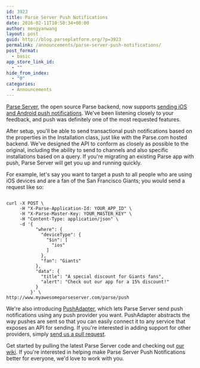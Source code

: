 ```yaml
---
id: 3923
title: Parse Server Push Notifications
date: 2016-02-11T10:50:34+00:00
author: mengyanwang
layout: post
guid: http://blog.parseplatform.org/?p=3923
permalink: /announcements/parse-server-push-notifications/
post_format:
  - basic
app_store_link_id:
  - ""
hide_from_index:
  - "0"
categories:
  - Announcements
---
```

[Parse Server](https://github.com/ParsePlatform/parse-server), the open source Parse backend, now supports [sending iOS and Android push notifications](https://github.com/ParsePlatform/parse-server/wiki/Push). We've been listening closely to your feedback, and push was definitely one of the most requested features.

After setup, you'll be able to send transactional push notifications based on the properties in the Installation class, just like with the Parse.com hosted backend. We've designed the API to conform as closely as possible to the original, including the ability to send to channels and also specific installations based on a query. If you're migrating an existing Parse app with push, Parse Server will get you up and running quickly.

For example, let's say you want to target a push to all people who are using iOS devices and are a fan of the San Francisco Giants; you would send a request like so:

<pre class="line-numbers"><code class="language-bash">
curl -X POST \
     -H "X-Parse-Application-Id: YOUR_APP_ID" \
     -H "X-Parse-Master-Key: YOUR_MASTER_KEY" \
     -H "Content-Type: application/json" \
     -d '{ 
           "where": { 
             "deviceType": { 
               "$in": [ 
                 "ios" 
               ] 
             }, 
             "fan": "Giants"
           }, 
           "data": { 
             "title": "A special discount for Giants fans", 
             "alert": "Check out our app for a 15% discount!"
           } 
         }' \
http://www.myawesomeparseserver.com/parse/push
</code></pre>

We're also introducing [PushAdapter](https://github.com/ParsePlatform/parse-server/wiki/Push#push-adapter), which lets Parse Server send push notifications using any push provider you want. PushAdapter abstracts the way pushes are sent so that you can easily connect it to any service that exposes an API for sending. If you're interested in adding support for other providers, simply [send us a pull request](https://github.com/ParsePlatform/parse-server).

Get started by pulling the latest Parse Server code and checking out [our wiki](https://github.com/ParsePlatform/parse-server/wiki/Push). If you're interested in helping make Parse Server Push Notifications better for everyone, we'd love to work with you.